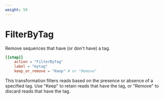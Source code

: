 ```yaml
---
weight: 50
---
```


# FilterByTag

Remove sequences that have (or don't have) a tag.

```toml
[[step]]
    action = "FilterByTag"
    label = "mytag"
    keep_or_remove = "Keep" # or "Remove"
```

This transformation filters reads based on the presence or absence of a specified tag. Use "Keep" to retain reads that have the tag, or "Remove" to discard reads that have the tag.
